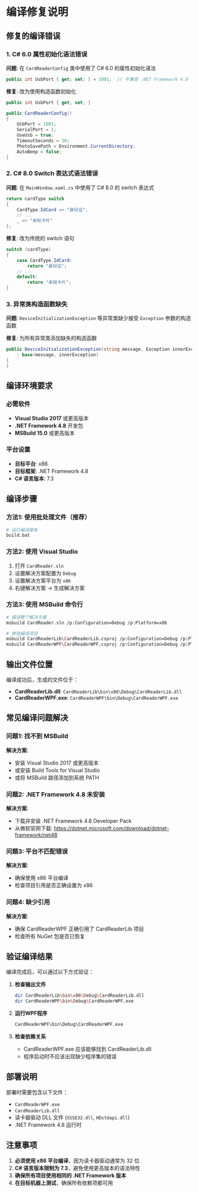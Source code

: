# 编译修复说明

## 修复的编译错误

### 1. C# 6.0 属性初始化语法错误
**问题**: 在 `CardReaderConfig` 类中使用了 C# 6.0 的属性初始化语法
```csharp
public int UsbPort { get; set; } = 1001;  // 不兼容 .NET Framework 4.8
```

**修复**: 改为使用构造函数初始化
```csharp
public int UsbPort { get; set; }

public CardReaderConfig()
{
    UsbPort = 1001;
    SerialPort = 1;
    UseUsb = true;
    TimeoutSeconds = 10;
    PhotoSavePath = Environment.CurrentDirectory;
    AutoBeep = false;
}
```

### 2. C# 8.0 Switch 表达式语法错误
**问题**: 在 `MainWindow.xaml.cs` 中使用了 C# 8.0 的 switch 表达式
```csharp
return cardType switch
{
    CardType.IdCard => "身份证",
    // ...
    _ => "未知卡片"
};
```

**修复**: 改为传统的 switch 语句
```csharp
switch (cardType)
{
    case CardType.IdCard:
        return "身份证";
    // ...
    default:
        return "未知卡片";
}
```

### 3. 异常类构造函数缺失
**问题**: `DeviceInitializationException` 等异常类缺少接受 `Exception` 参数的构造函数

**修复**: 为所有异常类添加缺失的构造函数
```csharp
public DeviceInitializationException(string message, Exception innerException) 
    : base(message, innerException)
{
}
```

## 编译环境要求

### 必需软件
- **Visual Studio 2017** 或更高版本
- **.NET Framework 4.8** 开发包
- **MSBuild 15.0** 或更高版本

### 平台设置
- **目标平台**: x86
- **目标框架**: .NET Framework 4.8
- **C# 语言版本**: 7.3

## 编译步骤

### 方法1: 使用批处理文件（推荐）
```bash
# 运行编译脚本
build.bat
```

### 方法2: 使用 Visual Studio
1. 打开 `CardReader.sln`
2. 设置解决方案配置为 `Debug`
3. 设置解决方案平台为 `x86`
4. 右键解决方案 → 生成解决方案

### 方法3: 使用 MSBuild 命令行
```bash
# 编译整个解决方案
msbuild CardReader.sln /p:Configuration=Debug /p:Platform=x86

# 单独编译项目
msbuild CardReaderLib\CardReaderLib.csproj /p:Configuration=Debug /p:Platform=x86
msbuild CardReaderWPF\CardReaderWPF.csproj /p:Configuration=Debug /p:Platform=x86
```

## 输出文件位置

编译成功后，生成的文件位于：

- **CardReaderLib.dll**: `CardReaderLib\bin\x86\Debug\CardReaderLib.dll`
- **CardReaderWPF.exe**: `CardReaderWPF\bin\Debug\CardReaderWPF.exe`

## 常见编译问题解决

### 问题1: 找不到 MSBuild
**解决方案**: 
- 安装 Visual Studio 2017 或更高版本
- 或安装 Build Tools for Visual Studio
- 或将 MSBuild 路径添加到系统 PATH

### 问题2: .NET Framework 4.8 未安装
**解决方案**:
- 下载并安装 .NET Framework 4.8 Developer Pack
- 从微软官网下载: https://dotnet.microsoft.com/download/dotnet-framework/net48

### 问题3: 平台不匹配错误
**解决方案**:
- 确保使用 x86 平台编译
- 检查项目引用是否正确设置为 x86

### 问题4: 缺少引用
**解决方案**:
- 确保 CardReaderWPF 正确引用了 CardReaderLib 项目
- 检查所有 NuGet 包是否已恢复

## 验证编译结果

编译完成后，可以通过以下方式验证：

1. **检查输出文件**
   ```bash
   dir CardReaderLib\bin\x86\Debug\CardReaderLib.dll
   dir CardReaderWPF\bin\Debug\CardReaderWPF.exe
   ```

2. **运行WPF程序**
   ```bash
   CardReaderWPF\bin\Debug\CardReaderWPF.exe
   ```

3. **检查依赖关系**
   - CardReaderWPF.exe 应该能够找到 CardReaderLib.dll
   - 程序启动时不应该出现缺少程序集的错误

## 部署说明

部署时需要包含以下文件：
- `CardReaderWPF.exe`
- `CardReaderLib.dll`
- 读卡器驱动 DLL 文件 (`SSSE32.dll`, `HDstdapi.dll`)
- .NET Framework 4.8 运行时

## 注意事项

1. **必须使用 x86 平台编译**，因为读卡器驱动通常为 32 位
2. **C# 语言版本限制为 7.3**，避免使用更高版本的语法特性
3. **确保所有项目使用相同的 .NET Framework 版本**
4. **在目标机器上测试**，确保所有依赖项都可用
